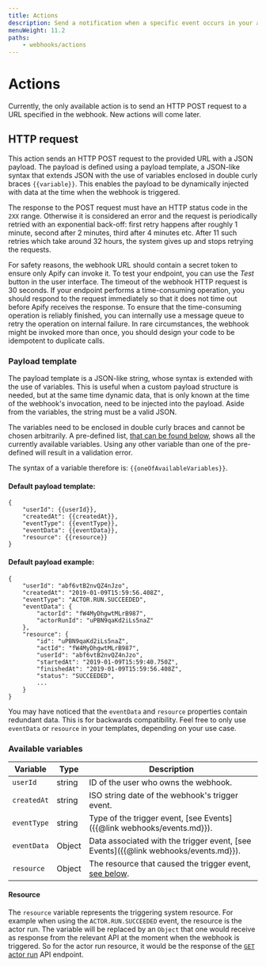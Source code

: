 ```yaml
---
title: Actions
description: Send a notification when a specific event occurs in your actor or task run. Dynamically add data to the notification payload when sending the notification.
menuWeight: 11.2
paths:
    - webhooks/actions
---
```


# [](./webhooks#actions)Actions

Currently, the only available action is to send an HTTP POST request to a URL specified in the webhook. New actions will come later.

## [](#http-request)HTTP request

This action sends an HTTP POST request to the provided URL with a JSON payload. The payload is defined using a payload template, a JSON-like syntax that extends JSON with the use of variables enclosed in double curly braces `{{variable}}`. This enables the payload to be dynamically injected with data at the time when the webhook is triggered.

The response to the POST request must have an HTTP status code in the `2XX` range. Otherwise it is considered an error and the request is periodically retried with an exponential back-off: first retry happens after roughly 1 minute, second after 2 minutes, third after 4 minutes etc. After 11 such retries which take around 32 hours, the system gives up and stops retrying the requests.

For safety reasons, the webhook URL should contain a secret token to ensure only Apify can invoke it. To test your endpoint, you can use the _Test_ button in the user interface. The timeout of the webhook HTTP request is 30 seconds. If your endpoint performs a time-consuming operation, you should respond to the request immediately so that it does not time out before Apify receives the response. To ensure that the time-consuming operation is reliably finished, you can internally use a message queue to retry the operation on internal failure. In rare circumstances, the webhook might be invoked more than once, you should design your code to be idempotent to duplicate calls.

### [](#payload-template)Payload template

The payload template is a JSON-like string, whose syntax is extended with the use of variables. This is useful when a custom payload structure is needed, but at the same time dynamic data, that is only known at the time of the webhook's invocation, need to be injected into the payload. Aside from the variables, the string must be a valid JSON.

The variables need to be enclosed in double curly braces and cannot be chosen arbitrarily. A pre-defined list, [that can be found below](#available-variables), shows all the currently available variables. Using any other variable than one of the pre-defined will result in a validation error.

The syntax of a variable therefore is: `{{oneOfAvailableVariables}}`.

#### Default payload template:

    {
        "userId": {{userId}},
        "createdAt": {{createdAt}},
        "eventType": {{eventType}},
        "eventData": {{eventData}},
        "resource": {{resource}}
    }

#### Default payload example:

    {
        "userId": "abf6vtB2nvQZ4nJzo",
        "createdAt": "2019-01-09T15:59:56.408Z",
        "eventType": "ACTOR.RUN.SUCCEEDED",
        "eventData": {
            "actorId": "fW4MyDhgwtMLrB987",
            "actorRunId": "uPBN9qaKd2iLs5naZ"
        },
        "resource": {
            "id": "uPBN9qaKd2iLs5naZ",
            "actId": "fW4MyDhgwtMLrB987",
            "userId": "abf6vtB2nvQZ4nJzo",
            "startedAt": "2019-01-09T15:59:40.750Z",
            "finishedAt": "2019-01-09T15:59:56.408Z",
            "status": "SUCCEEDED",
            ...
        }
    }

You may have noticed that the `eventData` and `resource` properties contain redundant data. This is for backwards compatibility. Feel free to only use `eventData` or `resource` in your templates, depending on your use case.

### [](#available-variables)Available variables

|Variable|Type|Description|
|--- |--- |--- |
|`userId`|string|ID of the user who owns the webhook.|
|`createdAt`|string|ISO string date of the webhook's trigger event.|
|`eventType`|string|Type of the trigger event, [see Events]({{@link webhooks/events.md}}).|
|`eventData`|Object|Data associated with the trigger event, [see Events]({{@link webhooks/events.md}}).|
|`resource`|Object|The resource that caused the trigger event, [see below](#resource).|


#### [](#resource)Resource

The `resource` variable represents the triggering system resource. For example when using the `ACTOR.RUN.SUCCEEDED` event, the resource is the actor run. The variable will be replaced by an `Object` that one would receive as response from the relevant API at the moment when the webhook is triggered. So for the actor run resource, it would be the response of the [`GET` actor run](https://docs.apify.com/api/v2#/reference/actors/run-object/get-run) API endpoint.


